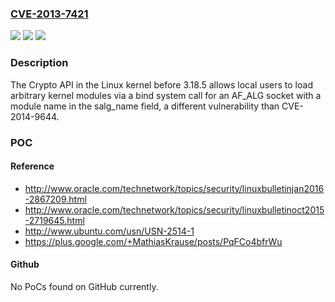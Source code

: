### [CVE-2013-7421](https://cve.mitre.org/cgi-bin/cvename.cgi?name=CVE-2013-7421)
![](https://img.shields.io/static/v1?label=Product&message=n%2Fa&color=blue)
![](https://img.shields.io/static/v1?label=Version&message=n%2Fa&color=blue)
![](https://img.shields.io/static/v1?label=Vulnerability&message=n%2Fa&color=brighgreen)

### Description

The Crypto API in the Linux kernel before 3.18.5 allows local users to load arbitrary kernel modules via a bind system call for an AF_ALG socket with a module name in the salg_name field, a different vulnerability than CVE-2014-9644.

### POC

#### Reference
- http://www.oracle.com/technetwork/topics/security/linuxbulletinjan2016-2867209.html
- http://www.oracle.com/technetwork/topics/security/linuxbulletinoct2015-2719645.html
- http://www.ubuntu.com/usn/USN-2514-1
- https://plus.google.com/+MathiasKrause/posts/PqFCo4bfrWu

#### Github
No PoCs found on GitHub currently.

